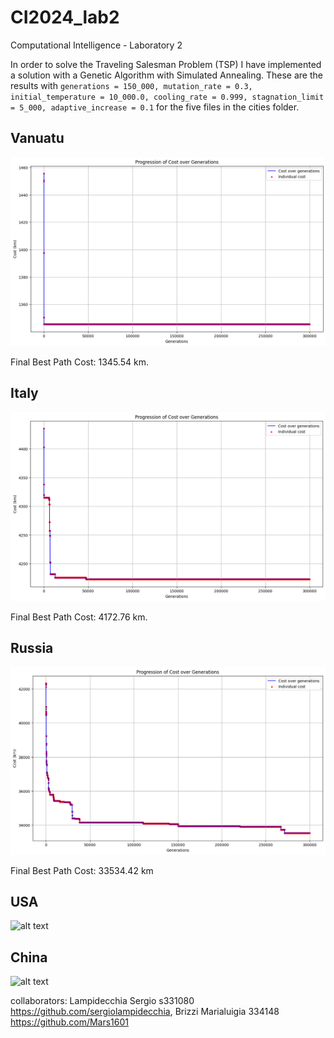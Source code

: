 # CI2024_lab2

Computational Intelligence - Laboratory 2

In order to solve the Traveling Salesman Problem (TSP) I have implemented a solution with a Genetic Algorithm with Simulated Annealing. These are the results with `generations = 150_000, mutation_rate = 0.3, initial_temperature = 10_000.0, cooling_rate = 0.999, stagnation_limit = 5_000, adaptive_increase = 0.1` for the five files in the cities folder.

## Vanuatu

![alt text](Vanuatu.png)

Final Best Path Cost: 1345.54 km.

## Italy
![alt text](Italy.png)

Final Best Path Cost: 4172.76 km.

## Russia
![alt text](Russia.png)

Final Best Path Cost: 33534.42 km

## USA
![alt text](universe_100000_sets_10000_density_1.png)

## China
![alt text](universe_100000_sets_10000_density_2.png)


collaborators: 
Lampidecchia Sergio s331080 https://github.com/sergiolampidecchia, Brizzi Marialuigia 334148 https://github.com/Mars1601 

